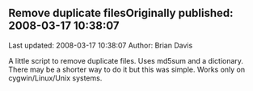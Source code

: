 ## Remove duplicate filesOriginally published: 2008-03-17 10:38:07 
Last updated: 2008-03-17 10:38:07 
Author: Brian Davis 
 
A little script to remove duplicate files. Uses md5sum and a dictionary. There may be a shorter way to do it but this was simple. Works only on cygwin/Linux/Unix systems.